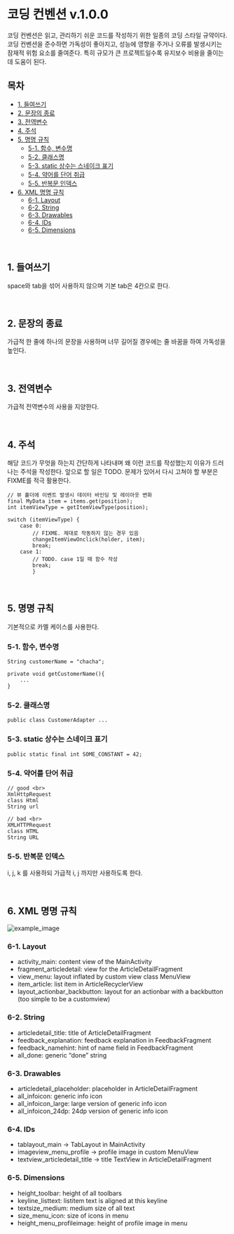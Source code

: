 # 코딩 컨벤션 v.1.0.0
코딩 컨벤션은 읽고, 관리하기 쉬운 코드를 작성하기 위한 일종의 코딩 스타일 규약이다. 코딩 컨벤션을 준수하면 가독성이 좋아지고, 성능에 영향을 주거나 오류를 발생시키는 잠재적 위험 요소를 줄여준다. 특히 규모가 큰 프로젝트일수록 유지보수 비용을 줄이는 데 도움이 된다.
<br>

## 목차
  * [1. 들여쓰기](#1-----)
  * [2. 문장의 종료](#2-------)
  * [3. 전역변수](#3-----)
  * [4. 주석](#4---)
  * [5. 명명 규칙](#5------)
    + [5-1. 함수, 변수명](#5-1--------)
    + [5-2. 클래스명](#5-2-----)
    + [5-3. static 상수는 스네이크 표기](#5-3-static------------)
    + [5-4. 약어를 단어 취급](#5-4----------)
    + [5-5. 반복문 인덱스](#5-5--------)
  * [6. XML 명명 규칙](#6-xml------)
    + [6-1. Layout](#6-1-layout)
    + [6-2. String](#6-2-string)
    + [6-3. Drawables](#6-3-drawables)
    + [6-4. IDs](#6-4-ids)
    + [6-5. Dimensions](#6-5-dimensions)

<br>

## 1. 들여쓰기
space와 tab을 섞어 사용하지 않으며 기본 tab은 4칸으로 한다.

<br>

## 2. 문장의 종료
가급적 한 줄에 하나의 문장을 사용하며 너무 길어질 경우에는 줄 바꿈을 하여 가독성을 높인다.

<br>

## 3. 전역변수
가급적 전역변수의 사용을 지양한다.

<br>

## 4. 주석
해당 코드가 무엇을 하는지 간단하게 나타내며 왜 이런 코드를 작성했는지 이유가 드러나는 주석을 작성한다. 앞으로 할 일은 TODO. 문제가 있어서 다시 고쳐야 할 부분은 FIXME를 적극 활용한다.
~~~
// 뷰 홀더에 이벤트 발생시 데이터 바인딩 및 레이아웃 변화
final MyData item = items.get(position);
int itemViewType = getItemViewType(position);
        
switch (itemViewType) {
    case 0:
        // FIXME. 제대로 작동하지 않는 경우 있음
        changeItemViewOnclick(holder, item);
        break;
    case 1:
        // TODO. case 1일 때 함수 작성
        break;
        }
~~~
<br>

## 5. 명명 규칙
기본적으로 카멜 케이스를 사용한다.

### 5-1. 함수, 변수명
~~~
String customerName = "chacha";
~~~
~~~
private void getCustomerName(){
    ...
}
~~~

### 5-2. 클래스명
~~~
public class CustomerAdapter ...
~~~

### 5-3. static 상수는 스네이크 표기
~~~
public static final int SOME_CONSTANT = 42;
~~~

### 5-4. 약어를 단어 취급
~~~
// good <br>
XmlHttpRequest
class Html
String url

// bad <br>
XMLHTTPRequest
class HTML
String URL
~~~

### 5-5. 반복문 인덱스
i, j, k 를 사용하되 가급적 i, j 까지만 사용하도록 한다.

<br>

## 6. XML 명명 규칙
![example_image](https://jeroenmols.com/img/blog/resourcenaming/resourcenaming_cheatsheet.png)

### 6-1. Layout
- activity_main: content view of the MainActivity
- fragment_articledetail: view for the ArticleDetailFragment
- view_menu: layout inflated by custom view class MenuView
- item_article: list item in ArticleRecyclerView
- layout_actionbar_backbutton: layout for an actionbar with a backbutton (too simple to be a customview)

### 6-2. String
- articledetail_title: title of ArticleDetailFragment
- feedback_explanation: feedback explanation in FeedbackFragment
- feedback_namehint: hint of name field in FeedbackFragment
- all_done: generic “done” string

### 6-3. Drawables
- articledetail_placeholder: placeholder in ArticleDetailFragment
- all_infoicon: generic info icon
- all_infoicon_large: large version of generic info icon
- all_infoicon_24dp: 24dp version of generic info icon

### 6-4. IDs
- tablayout_main -> TabLayout in MainActivity
- imageview_menu_profile -> profile image in custom MenuView
- textview_articledetail_title -> title TextView in ArticleDetailFragment

### 6-5. Dimensions
- height_toolbar: height of all toolbars
- keyline_listtext: listitem text is aligned at this keyline
- textsize_medium: medium size of all text
- size_menu_icon: size of icons in menu
- height_menu_profileimage: height of profile image in menu
